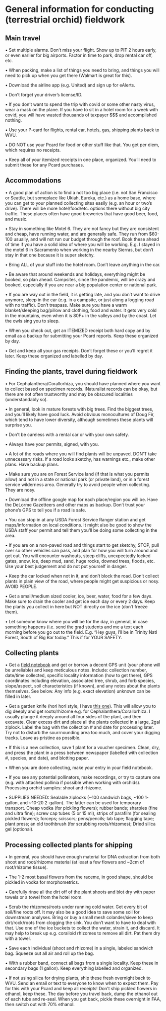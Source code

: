 
# General information for conducting (terrestrial orchid)  fieldwork

## Main travel

•	Set multiple alarms. Don’t miss your flight. Show up to PIT 2 hours early, or even earlier for big airports. Factor in time to park, drop rental car off, etc.

•	When packing, make a list of things you need to bring, and things you will need to pick up when you get there (Walmart is great for this).

•	Download the airline app (e.g. United) and sign up for eAlerts.

•	Don’t forget your driver’s license/ID.

•	If you don’t want to spend the trip with covid or some other nasty virus, wear a mask on the plane. If you have to sit in a hotel room for a week with covid, you will have wasted thousands of taxpayer $$$ and accomplished nothing.

•	Use your P-card for flights, rental car, hotels, gas, shipping plants back to WVU.

•	DO NOT use your Pcard for food or other stuff like that. You get per diem, which requires no receipts.

•	Keep all of your itemized receipts in one place, organized. You’ll need to submit these for any Pcard purchases.

## Accommodations

•	A good plan of action is to find a not too big place (i.e. not San Francisco or Seattle, but someplace like Ukiah, Eureka, etc.) as a home base, where you can get to your planned collecting sites easily (e.g. an hour or two’s drive). There will be more hotel/food/etc. options there without big city traffic. These places often have good breweries that have good beer, food, and music.

•	Stay in something like Motel 6. They are not fancy but they are consistent and cheap, have running water, and are generally safe. They run from $60-100 usually, and will not run our budget through the roof. Book these ahead of time if you have a solid idea of where you will be working. E.g. I stayed in the motel 6 in Sacramento when working in the nearby Sierras, but don’t stay in that one because it is super sketchy.

•	Bring ALL of your stuff into the hotel room. Don’t leave anything in the car.

•	Be aware that around weekends and holidays, everything might be booked, so plan ahead. Campsites, since the pandemic, will be crazy and booked, especially if you are near a big population center or national park.

•	If you are way out in the field, it is getting late, and you don’t want to drive anymore, sleep in the car (e.g. in a campsite, or just along a logging road with no traffic). Don’t trespass. Make sure you have a warm blanket/sleeping bag/pillow and clothing, food and water. It gets very cold in the mountains, even when it is 80F+ in the valleys and by the coast. Let the owls sing you to sleep.

•	When you check out, get an ITEMIZED receipt both hard copy and by email as a backup for submitting your Pcard reports. Keep these organized by day.

•	Get and keep all your gas receipts. Don’t forget these or you’ll regret it later. Keep these organized and labelled by day. 

## Finding the plants, travel during fieldwork

•	For Cephalanthera/Corallorhiza, you should have planned where you want to collect based on specimen records. iNaturalist records can be okay, but there are not often trustworthy and may be obscured localities (understandably so). 

•	In general, look in mature forests with big trees. Find the biggest trees, and you’ll likely have good luck. Avoid obvious monocultures of Doug Fir, which tend to have lower diversity, although sometimes these plants will surprise you.

•	Don’t be careless with a rental car or with your own safety.

•	Always have your permits, signed, with you.

•	A lot of the roads where you will find plants will be unpaved. DON’T take unnecessary risks. If a road looks sketchy, has warnings etc., make other plans. Have backup plans.

•	Make sure you are on Forest Service land (if that is what you permits allow) and not in a state or national park (or private land), or in a forest service wilderness area. Generally try to avoid people when collecting. They are nosy.

•	Download the offline google map for each place/region you will be. Have the DeLorme Gazetteers and other maps as backup. Don’t trust your phone’s GPS to tell you if a road is safe.

•	You can stop in at any USDA Forest Service Ranger station and get maps/information on local conditions. It might also be good to show the USDA staff your permit and tell them you’ll be doing some collecting in the area.

•	If you are on a non-paved road and things start to get sketchy, STOP, pull over so other vehicles can pass, and plan for how you will turn around and get out. You will encounter washouts, steep cliffs, unexpectedly locked gates, snow, ice, deep mud, sand, huge rocks, downed trees, floods, etc. Use your best judgement and do not put yourself in danger.

•	Keep the car locked when not in it, and don’t block the road. Don’t collect plants in plain view of the road, where people might get suspicious or nosy. AVOID PEOPLE.

•	Get a small/medium sized cooler, ice, beer, water, food for a few days. Make sure to drain the cooler and get ice each day or every 2 days. Keep the plants you collect in here but NOT directly on the ice (don’t freeze them).

•	Let someone know where you will be for the day, in general, in case something happens (i.e. send the grad students and me a text each morning before you go out to the field. E.g. “Hey guys, I’ll be in Trinity Natl Forest, South of Big Bar today.” This if for YOUR SAFETY.

## Collecting plants

•	Get a [field notebook](https://www.amazon.com/Elan-Publishing-Company-E64-8x4S-SewnField/dp/B07236546Y/ref=sr_1_23?dib=eyJ2IjoiMSJ9.DwUrWiXoUUV_ogNaCEWh1C17dDIK9K8EKsnk-inLU6SdQgfz0QXeDPSZj3K3XcFx7uX515UMqC5zx57WZm6ld6vWAcUfPAPYEv6z74BvOsuGGMerAzq0NmJ3E_GM754uAgArjYtZnrBkYjro6zQZWyXGzvpi96xn-bT5a2MhPKzzVBjYib-IHCRm8WjOSsQHXcxLDXpkROFE46VtTpQwBtGdmeBJs47o_0J5s2stvlqvjlKIIdvs1NKzMFwFx8FJWQoAFkIHX9XWnj-WKc-gRVHSwwKxrr5SVde758-Txmw.jT_jfB7IoQ-uTz-5RjWSxc86NAy8YGLjuTpBAtfV1VE&dib_tag=se&keywords=field%2Bnotebook&qid=1717440507&sr=8-23&th=1) and get or borrow a decent GPS unit (your phone will be unreliable) and keep meticulous notes. Include: collection number, date/time collected, specific locality information (how to get there), GPS coordinates including elevation, associated tree, shrub, and forb species, slope/aspect, soil characteristics (if known), and any notes about the plants themselves. See below. Any info (e.g. exact elevation) unknown can be filled in later.
 

•	Get a garden knife (hori hori style, I have [this one](https://www.amazon.com/PERWIN-Weeding-Planting-Stainless-Full-Tang/dp/B0BCK7NRBH/ref=asc_df_B0BCK7NRBH/?tag=hyprod-20&linkCode=df0&hvadid=693713553106&hvpos=&hvnetw=g&hvrand=4992815240781587225&hvpone=&hvptwo=&hvqmt=&hvdev=c&hvdvcmdl=&hvlocint=&hvlocphy=1028383&hvtargid=pla-1948805327442&psc=1&mcid=aebc6ab6638a397999f3e13291e476be&gad_source=1)). This will allow you to dig deeply and get roots/rhizome e.g. for Cephalanthera/Corallorhiza. I usually plunge it deeply around all four sides of the plant, and then excavate. Clear excess dirt and place all the plants collected in a large, 2gal ziplock. Label the bag with the collection # and date for processing later. Try not to disturb the sourrnounding area too much, and cover your digging tracks. Leave as pristine as possible.

•	If this is a new collection, save 1 plant for a voucher specimen. Clean, dry, and press the plant in a press between newspaper (labelled with collection #, species, and date), and blotting paper.

•	When you are done collecting, make your entry in your field notebook.

•	If you see any potential pollinators, make recordings, or try to capture one (e.g. with attached pollinia if possible when working with orchids).
Processing orchid samples: shoot and rhizome.

•	SUPPLIES NEEDED: Sealable ziplocks (~100 sandwich bags, ~100 1-gallon, and ~10-20 2-gallon). The latter can be used for temporary transport. Cheap vodka (for pickling flowers); rubber bands; sharpies (fine and ultra fine); screw cap tubes (5 or 15 ml), strips of parafilm (for sealing pickled flowers); forceps; scissors; pens/pencils; lab tape; flagging tape; plant press; an old toothbrush (for scrubbing roots/rhizomes); Dried silica gel (optional).

## Processing collected plants for shipping

•	In general, you should have enough material for DNA extraction from both shoot and root/rhizome material (at least a few flowers and ~2cm of root/rhizome tissue).

•	The 1-2 most basal flowers from the raceme, in good shape, should be pickled in vodka for morphometrics.

•	Carefully rinse all the dirt off of the plant shoots and blot dry with paper towels or a towel from the hotel room.

•	Scrub the rhizomes/roots under running cold water. Get every bit of soil/fine roots off. It may also be a good idea to save some soil for downstream analyses. Bring or buy a small mesh colander/sieve to keep dirt/rock/roots from clogging the sink. You don’t want to have to deal with that. Use one of the ice buckets to collect the water, strain it, and discard. It may help to break up e.g. coralloid rhizomes to remove all dirt. Pat them dry with a towel.

•	Save each individual (shoot and rhizome) in a single, labeled sandwich bag. Squeeze out all air and roll up the bag. 

•	With a rubber band, connect all bags from a single locality. Keep these in secondary bags (1 gallon). Keep everything labelled and organized.

•	If not using silica for drying plants, ship these fresh overnight back to WVU. Send an email or text to everyone to know when to expect them. Pay for this with your Pcard and keep all receipts! Don't ship pickled flowers in ethanol, keep these. The day before you travel back, dump the ethanol out of each tube and re-seal. When you get back, pickle these overnight in FAA, then switch out with 70% ethanol.

